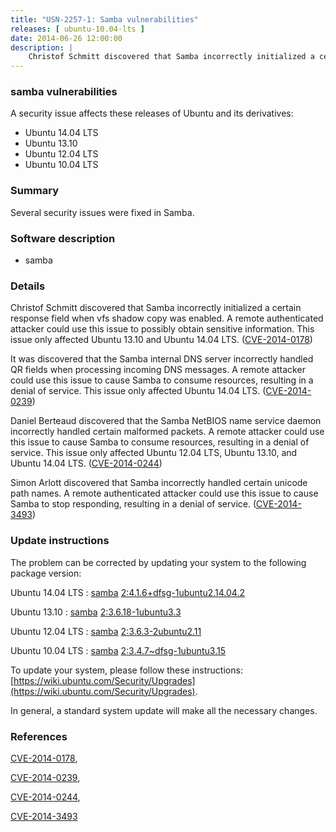 ```yaml
---
title: "USN-2257-1: Samba vulnerabilities"
releases: [ ubuntu-10.04-lts ]
date: 2014-06-26 12:00:00
description: |
    Christof Schmitt discovered that Samba incorrectly initialized a certain response field when vfs shadow copy was enabled. A remote authenticated attacker could use this issue to possibly obtain sensitive information. This issue only affected Ubuntu 13.10 and Ubuntu 14.04 LTS. ([CVE-2014-0178](http://people.ubuntu.com/~ubuntu-security/cve/CVE-2014-0178))
--- 
```

 
### samba vulnerabilities

A security issue affects these releases of Ubuntu and its derivatives:

* Ubuntu 14.04 LTS
* Ubuntu 13.10
* Ubuntu 12.04 LTS
* Ubuntu 10.04 LTS

### Summary

Several security issues were fixed in Samba. 

### Software description

* samba 

### Details

Christof Schmitt discovered that Samba incorrectly initialized a certain response field when vfs shadow copy was enabled. A remote authenticated attacker could use this issue to possibly obtain sensitive information. This issue only affected Ubuntu 13.10 and Ubuntu 14.04 LTS. ([CVE-2014-0178](http://people.ubuntu.com/~ubuntu-security/cve/CVE-2014-0178))

It was discovered that the Samba internal DNS server incorrectly handled QR fields when processing incoming DNS messages. A remote attacker could use this issue to cause Samba to consume resources, resulting in a denial of service. This issue only affected Ubuntu 14.04 LTS. ([CVE-2014-0239](http://people.ubuntu.com/~ubuntu-security/cve/CVE-2014-0239))

Daniel Berteaud discovered that the Samba NetBIOS name service daemon incorrectly handled certain malformed packets. A remote attacker could use this issue to cause Samba to consume resources, resulting in a denial of service. This issue only affected Ubuntu 12.04 LTS, Ubuntu 13.10, and Ubuntu 14.04 LTS. ([CVE-2014-0244](http://people.ubuntu.com/~ubuntu-security/cve/CVE-2014-0244))

Simon Arlott discovered that Samba incorrectly handled certain unicode path names. A remote authenticated attacker could use this issue to cause Samba to stop responding, resulting in a denial of service. ([CVE-2014-3493](http://people.ubuntu.com/~ubuntu-security/cve/CVE-2014-3493)) 

### Update instructions

The problem can be corrected by updating your system to the following package version:

Ubuntu 14.04 LTS
 : [samba](https://launchpad.net/ubuntu/+source/samba) <span> [2:4.1.6+dfsg-1ubuntu2.14.04.2](https://launchpad.net/ubuntu/+source/samba/2:4.1.6+dfsg-1ubuntu2.14.04.2) </span> 

Ubuntu 13.10
 : [samba](https://launchpad.net/ubuntu/+source/samba) <span> [2:3.6.18-1ubuntu3.3](https://launchpad.net/ubuntu/+source/samba/2:3.6.18-1ubuntu3.3) </span> 

Ubuntu 12.04 LTS
 : [samba](https://launchpad.net/ubuntu/+source/samba) <span> [2:3.6.3-2ubuntu2.11](https://launchpad.net/ubuntu/+source/samba/2:3.6.3-2ubuntu2.11) </span> 

Ubuntu 10.04 LTS
 : [samba](https://launchpad.net/ubuntu/+source/samba) <span> [2:3.4.7~dfsg-1ubuntu3.15](https://launchpad.net/ubuntu/+source/samba/2:3.4.7~dfsg-1ubuntu3.15) </span> 

To update your system, please follow these instructions: [https://wiki.ubuntu.com/Security/Upgrades](https://wiki.ubuntu.com/Security/Upgrades).

In general, a standard system update will make all the necessary changes. 

### References

 [CVE-2014-0178](http://people.ubuntu.com/~ubuntu-security/cve/CVE-2014-0178), 

 [CVE-2014-0239](http://people.ubuntu.com/~ubuntu-security/cve/CVE-2014-0239), 

 [CVE-2014-0244](http://people.ubuntu.com/~ubuntu-security/cve/CVE-2014-0244), 

 [CVE-2014-3493](http://people.ubuntu.com/~ubuntu-security/cve/CVE-2014-3493)
 

